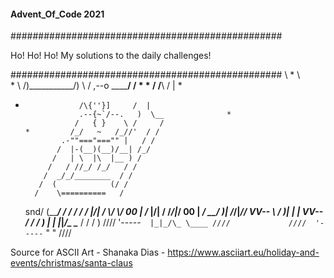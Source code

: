 ####	Advent_Of_Code 2021	#### 


#################################################

Ho! Ho! Ho! My solutions to the daily challenges!

#################################################
                 \                               *
                  \  
               *   \    /)___________/)
                    \  / ,--o ______/ /       *         *
                     \/ /__\       / |               *
   *                 /\{''}]     /  |
                     .--{~`/--.   )  \__              *
                    /   { }    \ /     /
         *         /_/   ~   /_//'  / /
                 .-""==="==="" |   / /
                /  |-(__)(__)/__| /_/
               /   | \  |\  |__ ) /
              /   / //_/ /_/   / /
             /  _/_/________  / /
            /  (            (/ /
           /    \==========   /
       snd/      (___________/
         /      _/ /     _/ /
 |\/|   /      \\_/     \\_/
 00 | _/________ |\/|    /
/_/|_\/          00 |  _/
 __/ )|         /_/|_\//
VV--   \         __/ )|
   |_   |       VV--   \
  / / / )          |_   |
 |_|_/\_ \____    / / / )
  ////  '-----`  |_|_/\_ \____
 ////             ////  '-----`
 " "             ////

Source for ASCII Art - Shanaka Dias - https://www.asciiart.eu/holiday-and-events/christmas/santa-claus
